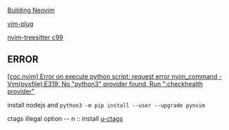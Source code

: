 [Building Neovim](https://github.com/neovim/neovim/wiki/Building-Neovim#build-prerequisites)

[vim-plug](https://github.com/junegunn/vim-plug/#neovim)

[nvim-treesitter c99](https://github.com/nvim-treesitter/nvim-treesitter/issues/626)

## ERROR

[[coc.nvim] Error on execute python script: request error nvim_command - Vim(pyxfile):E319: No "python3" provider found. Run ":checkhealth provider"]()

install nodejs and `python3 -m pip install --user --upgrade pynvim`

ctags illegal option -- n  :: install [u-ctags](https://github.com/universal-ctags/ctags)
